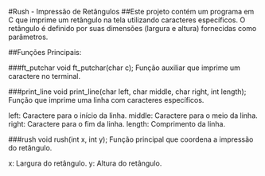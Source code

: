 #Rush - Impressão de Retângulos
##Este projeto contém um programa em C que imprime um retângulo na tela utilizando caracteres específicos. O retângulo é definido por suas dimensões (largura e altura) fornecidas como parâmetros.

##Funções Principais:

###ft_putchar
void	ft_putchar(char c);
Função auxiliar que imprime um caractere no terminal.

###print_line
void	print_line(char left, char middle, char right, int length);
Função que imprime uma linha com caracteres específicos.

left: Caractere para o início da linha.
middle: Caractere para o meio da linha.
right: Caractere para o fim da linha.
length: Comprimento da linha.

###rush
void	rush(int x, int y);
Função principal que coordena a impressão do retângulo.

x: Largura do retângulo.
y: Altura do retângulo.
